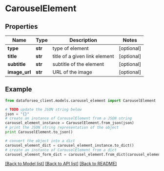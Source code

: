 # CarouselElement


## Properties

Name | Type | Description | Notes
------------ | ------------- | ------------- | -------------
**type** | **str** | type of element | [optional] 
**title** | **str** | title of a given link element | [optional] 
**subtitle** | **str** | subtitle of the element | [optional] 
**image_url** | **str** | URL of the image | [optional] 

## Example

```python
from dataforseo_client.models.carousel_element import CarouselElement

# TODO update the JSON string below
json = "{}"
# create an instance of CarouselElement from a JSON string
carousel_element_instance = CarouselElement.from_json(json)
# print the JSON string representation of the object
print CarouselElement.to_json()

# convert the object into a dict
carousel_element_dict = carousel_element_instance.to_dict()
# create an instance of CarouselElement from a dict
carousel_element_form_dict = carousel_element.from_dict(carousel_element_dict)
```
[[Back to Model list]](../README.md#documentation-for-models) [[Back to API list]](../README.md#documentation-for-api-endpoints) [[Back to README]](../README.md)


